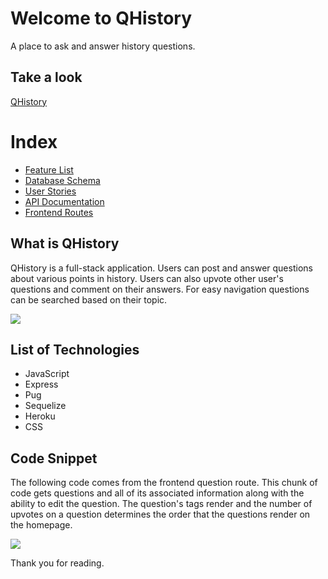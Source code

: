 # Welcome to QHistory

A place to ask and answer history questions.  

## Take a look

[QHistory](https://qhistory-app.herokuapp.com/)

# Index

-   [Feature List](https://github.com/jjiiaaLi/QuoraHistoryCloneProject/wiki/MVP-Feature-List)
-   [Database Schema](https://github.com/jjiiaaLi/QuoraHistoryCloneProject/wiki/database-schema)
-   [User Stories](https://github.com/jjiiaaLi/QuoraHistoryCloneProject/wiki/user-stories)
-  [API Documentation](https://github.com/jjiiaaLi/QuoraHistoryCloneProject/wiki/api-documentation)
-   [Frontend Routes](https://github.com/jjiiaaLi/QuoraHistoryCloneProject/wiki/frontend-routes)

## What is QHistory

QHistory is a full-stack application. Users can post and answer questions about various points in history.  Users can also upvote other user's questions and comment on their answers. For easy navigation questions can be searched based on their topic.  

![](https://github.com/simzeee/QuoraHistoryCloneProject/documentation/home.png)

## List of Technologies

 - JavaScript
 - Express
 - Pug
 - Sequelize
 - Heroku
 - CSS

## Code Snippet

The following code comes from the frontend question route.  This chunk of code gets questions and all of its associated information along with the ability to edit the question.  The question's tags render and the number of upvotes on a question determines the order that the questions render on the homepage.  

![](https://github.com/simzeee/QuoraHistoryCloneProject/documentation/code.png)


Thank you for reading.